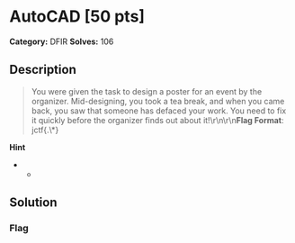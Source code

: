 # AutoCAD [50 pts]

**Category:** DFIR
**Solves:** 106

## Description
>You were given the task to design a poster for an event by the organizer. Mid-designing, you took a tea break, and when you came back, you saw that someone has defaced your work. You need to fix it quickly before the organizer finds out about it!\r\n\r\n**Flag Format**: jctf{.\\*}

**Hint**
* -

## Solution

### Flag

